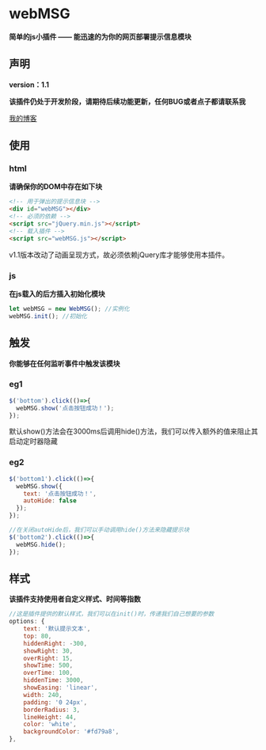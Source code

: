 # webMSG

**简单的js小插件 —— 能迅速的为你的网页部署提示信息模块**

## 声明

**version：1.1**

**该插件仍处于开发阶段，请期待后续功能更新，任何BUG或者点子都请联系我**

[我的博客](https://www.sometimesnaive.com.cn "双叶的魔法笔记")

## 使用

### html

**请确保你的DOM中存在如下块**

``` html
<!-- 用于弹出的提示信息块 -->
<div id="webMSG"></div>
<!-- 必须的依赖 -->
<script src="jQuery.min.js"></script>
<!-- 载入插件 -->
<script src="webMSG.js"></script>
```

v1.1版本改动了动画呈现方式，故必须依赖jQuery库才能够使用本插件。


### js

**在js载入的后方插入初始化模块**

``` javascript
let webMSG = new WebMSG(); //实例化
webMSG.init(); //初始化
```

## 触发

**你能够在任何监听事件中触发该模块**

### eg1

``` javascript
$('bottom').click(()=>{
  webMSG.show('点击按钮成功！');
});
```

默认show()方法会在3000ms后调用hide()方法，我们可以传入额外的值来阻止其启动定时器隐藏

### eg2
``` javascript
$('bottom1').click(()=>{
  webMSG.show({
    text: '点击按钮成功！',
    autoHide: false
  });
});

//在关闭autoHide后，我们可以手动调用hide()方法来隐藏提示块
$('bottom2').click(()=>{
  webMSG.hide();
});
```

## 样式

**该插件支持使用者自定义样式、时间等指数**

``` javascript
//这是插件提供的默认样式，我们可以在init()时，传递我们自己想要的参数
options: {
    text: '默认提示文本',
    top: 80,
    hiddenRight: -300,
    showRight: 30,
    overRight: 15,
    showTime: 500,
    overTime: 100,
    hiddenTime: 3000,
    showEasing: 'linear',
    width: 240,
    padding: '0 24px',
    borderRadius: 3,
    lineHeight: 44,
    color: 'white',
    backgroundColor: '#fd79a8',
},
```
